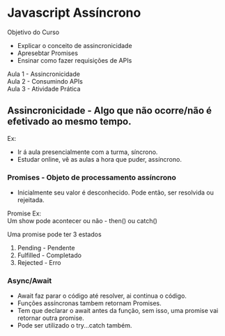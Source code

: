 # Javascript Assíncrono

Objetivo do Curso
- Explicar o conceito de assincronicidade
- Apresebtar Promises
- Ensinar como fazer requisições de APIs

Aula 1 - Assincronicidade <br /> 
Aula 2 - Consumindo APIs <br /> 
Aula 3 - Atividade Prática <br /> 

## Assincronicidade - Algo que não ocorre/não é efetivado ao mesmo tempo.
Ex: 
- Ir á aula presencialmente com a turma, síncrono.
- Estudar online, vê as aulas a hora que puder, assíncrono. <br />
### Promises - Objeto de processamento assíncrono
- Inicialmente seu valor é desconhecido. Pode então, ser resolvida ou rejeitada.

Promise
Ex: <br />
Um show pode acontecer ou não - then() ou catch()

Uma promise pode ter 3 estados
1) Pending - Pendente
2) Fulfilled - Completado
3) Rejected - Erro

### Async/Await
- Await faz parar o código até resolver, ai continua o código.
- Funções assíncronas tambem retornam Promises.
- Tem que declarar o await antes da função, sem isso, uma promise vai retornar outra promise.
- Pode ser utilizado o try...catch também.

